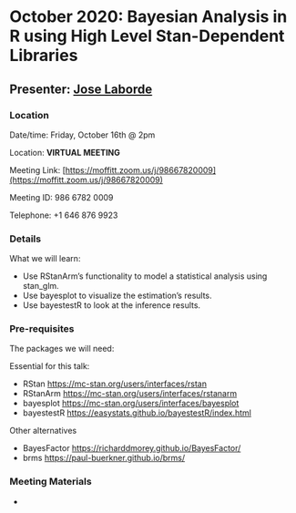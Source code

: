 # October 2020: Bayesian Analysis in R using High Level Stan-Dependent Libraries

## Presenter: [Jose Laborde](mailto:jose.laborde@moffitt.org)

### Location
Date/time: Friday, October 16th @ 2pm

Location: **VIRTUAL MEETING** 

Meeting Link: [https://moffitt.zoom.us/j/98667820009](https://moffitt.zoom.us/j/98667820009) 

Meeting ID:	986 6782 0009

Telephone:	+1 646 876 9923

### Details
What we will learn:
* Use RStanArm’s functionality to model a statistical analysis using stan_glm.
* Use bayesplot to visualize the estimation’s results.
* Use bayestestR to look at the inference results.

### Pre-requisites
The packages we will need:
 
Essential for this talk:
* RStan https://mc-stan.org/users/interfaces/rstan
* RStanArm https://mc-stan.org/users/interfaces/rstanarm
* bayesplot https://mc-stan.org/users/interfaces/bayesplot
* bayestestR https://easystats.github.io/bayestestR/index.html

Other alternatives
* BayesFactor https://richarddmorey.github.io/BayesFactor/
* brms https://paul-buerkner.github.io/brms/


### Meeting Materials
* 
